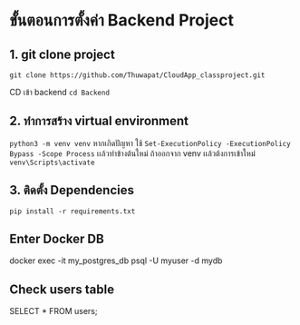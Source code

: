 # ขั้นตอนการตั้งค่า Backend Project 
## 1. git clone project 
`git clone https://github.com/Thuwapat/CloudApp_classproject.git`

CD เข้า backend 
`cd Backend`

## 2. ทำการสร้าง virtual environment
`python3 -m venv venv` 
หากเกิดปัญหา ใช้ 
`Set-ExecutionPolicy -ExecutionPolicy Bypass -Scope Process` เเล้วทำข้างต้นใหม่
ถ้าออกจาก venv เเล้วต้งการเข้าใหม่ `venv\Scripts\activate`

## 3. ติดตั้ง Dependencies
`pip install -r requirements.txt`

## Enter Docker DB
docker exec -it my_postgres_db psql -U myuser -d mydb

## Check users table
SELECT * FROM users;